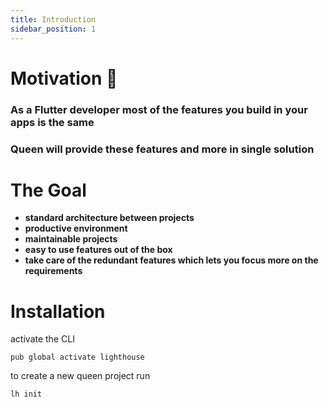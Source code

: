 ```yaml
---
title: Introduction
sidebar_position: 1
---
```


# Motivation 👑

### **As a Flutter developer most of the features you build in your apps is the same**

### **Queen will provide these features and more in single solution**

# The Goal

- **standard architecture between projects**
- **productive environment**
- **maintainable projects**
- **easy to use features out of the box**
- **take care of the redundant features which lets you focus more on the requirements**

# Installation

activate the CLI

```
pub global activate lighthouse
```

to create a new queen project run

```
lh init
```
